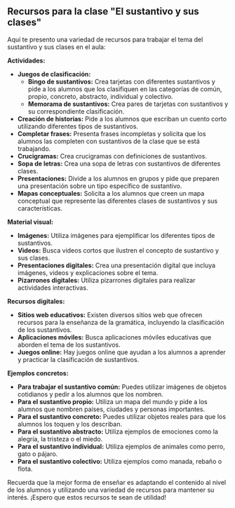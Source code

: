 ## Recursos para la clase "El sustantivo y sus clases"

Aquí te presento una variedad de recursos para trabajar el tema del sustantivo y sus clases en el aula:

**Actividades:**

* **Juegos de clasificación:** 
    * **Bingo de sustantivos:** Crea tarjetas con diferentes sustantivos y pide a los alumnos que los clasifiquen en las categorías de común, propio, concreto, abstracto, individual y colectivo.
    * **Memorama de sustantivos:** Crea pares de tarjetas con sustantivos y su correspondiente clasificación. 
* **Creación de historias:** Pide a los alumnos que escriban un cuento corto utilizando diferentes tipos de sustantivos.
* **Completar frases:** Presenta frases incompletas y solicita que los alumnos las completen con sustantivos de la clase que se está trabajando.
* **Crucigramas:** Crea crucigramas con definiciones de sustantivos.
* **Sopa de letras:** Crea una sopa de letras con sustantivos de diferentes clases.
* **Presentaciones:** Divide a los alumnos en grupos y pide que preparen una presentación sobre un tipo específico de sustantivo.
* **Mapas conceptuales:** Solicita a los alumnos que creen un mapa conceptual que represente las diferentes clases de sustantivos y sus características.

**Material visual:**

* **Imágenes:** Utiliza imágenes para ejemplificar los diferentes tipos de sustantivos.
* **Videos:** Busca videos cortos que ilustren el concepto de sustantivo y sus clases.
* **Presentaciones digitales:** Crea una presentación digital que incluya imágenes, videos y explicaciones sobre el tema.
* **Pizarrones digitales:** Utiliza pizarrones digitales para realizar actividades interactivas.

**Recursos digitales:**

* **Sitios web educativos:** Existen diversos sitios web que ofrecen recursos para la enseñanza de la gramática, incluyendo la clasificación de los sustantivos. 
* **Aplicaciones móviles:** Busca aplicaciones móviles educativas que aborden el tema de los sustantivos.
* **Juegos online:** Hay juegos online que ayudan a los alumnos a aprender y practicar la clasificación de sustantivos.

**Ejemplos concretos:**

* **Para trabajar el sustantivo común:** Puedes utilizar imágenes de objetos cotidianos y pedir a los alumnos que los nombren. 
* **Para el sustantivo propio:** Utiliza un mapa del mundo y pide a los alumnos que nombren países, ciudades y personas importantes.
* **Para el sustantivo concreto:** Puedes utilizar objetos reales para que los alumnos los toquen y los describan.
* **Para el sustantivo abstracto:** Utiliza ejemplos de emociones como la alegría, la tristeza o el miedo.
* **Para el sustantivo individual:** Utiliza ejemplos de animales como perro, gato o pájaro.
* **Para el sustantivo colectivo:** Utiliza ejemplos como manada, rebaño o flota.

Recuerda que la mejor forma de enseñar es adaptando el contenido al nivel de los alumnos y utilizando una variedad de recursos para mantener su interés. ¡Espero que estos recursos te sean de utilidad! 
